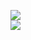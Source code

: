 [![](https://img.shields.io/badge/Made%20With-Github%20Spray-lightgrey.svg?style=for-the-badge&logo=github)](https://github.com/Annihil/github-spray#5622)  
[![](https://i.imgur.com/2DrTn0Z.gif)](https://github.com/Annihil/github-spray)